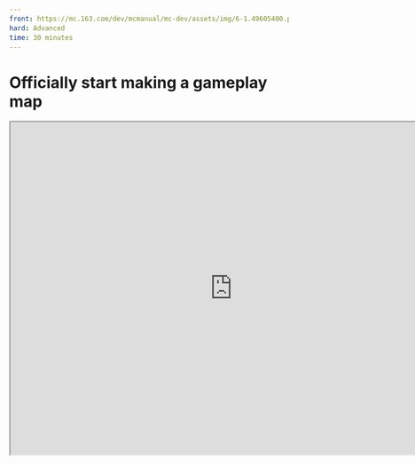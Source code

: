 ```yaml
--- 
front: https://mc.163.com/dev/mcmanual/mc-dev/assets/img/6-1.49605400.png 
hard: Advanced 
time: 30 minutes 
--- 
```

# Officially start making a gameplay map 

<iframe src="https://cc.163.com/act/m/daily/iframeplayer/?id=624585cdb647e504b5299d90" width="800" height="600" allow="fullscreen"/> 

In the previous chapters, we have learned what a gameplay map is, how to make a map scene, how to use commands and command blocks to make simple gameplay functions, how to change the visual effects of the scene by modifying resource packs, and how to add custom content. 

With these skills, we can prepare for actual combat and make a gameplay map from scratch. 

## Map Concept 

Looking at the various classic gameplays of Minecraft, the gameplay that can last for a long time and is always loved by players is the minigame. Even some survival servers have some minigame activities. Among the minigame categories, KitPVP (professional war) is an outstanding gameplay. So in this chapter, we will use the gameplay map to make a professional war minigame. 

The game scene uses the map that has been made in the previous chapter: 

![6-1](./image/6-1.png) 

In terms of gameplay, players can choose a profession in the lobby and obtain professional equipment when entering the battlefield (game scene). Players need to use equipment to fight other players. There are two branches in this gameplay: 

- The game is played in a single round, and players join at the same time: When all players are ready and have chosen their professions, the game starts. There is only one life, and the player who survives to the end wins. 
- The game continues, and players join at will: After players choose their professions, they can enter the game scene by themselves. There is no resurrection limit and no winning condition. 

The former can make the gameplay more specific and competitive; while the latter is more inclined to the refreshing experience of PVP battles. Players can return to the game scene and join the battle as soon as they are resurrected. This time we chose the latter, but the idea of the former will also be explained during the production process. 

## Make a lobby 

Because it is a small game map, we need to build a lobby first. Players will come here to choose their profession and enter the game scene after joining the game or resurrecting after defeat. 

![6-2](./image/6-2.png) 

Use the brush tool of the map editor to select the cylindrical brush, enclose an area, and the block material is similar to the terrain style of the game scene. Place some reused materials (mushrooms, stone piles) in the area, and build a campfire camp at the player's birth point (the amethyst block is used to mark the player's birth position). 

Make 3 NPC models in BlockBench respectively. Here, the model actions of the original villagers are modified, and items are added to distinguish the corresponding professions of the NPC. Use custom entities to display profession information in the lobby. And using entities will be more attractive and vivid than signs or other text guides. 

![6-13](./image/6-13.png) 

After exporting the model and texture separately, switch to the level editor and import them one by one; custom entities do not need too many properties, just place them in the lobby, so these three entities only have: persistent storage (entity will not disappear), physical properties (entity will be affected by gravity), collision box (entity width and height), damage sensor (set the entity not to be attacked). 

![6-12](./image/6-12.png) 

The properties of the three entities are similar, only the models and textures are different. After adding them to the game, place them in the lobby respectively: 

![6-14](./image/6-14.png) 

![6-15](./image/6-15.png) 


## Add gameplay functions 

The three NPCs placed in the lobby correspond to the three professions in the map. When the player approaches the NPC, the profession will be selected and teleported to the game scene. 

Choose an area to store the command block for the production function. Generally, an area that players will not see or discover will be selected, so it is not recommended to place it near the game scene. 

![6-3](./image/6-3.png) 

The scenes are all closed, so I directly choose to place the command block near the lobby, and developers can quickly find it when they refer to it. 

There is a key point to note about the area of the command block. When there is no player near a block, the system will automatically unload the block. If the area of the command block is unloaded, the command block will no longer take effect, so we need to use a command to set the area to a constant loading state so that the block will not be unloaded. 

```Command 
Player manual input: 
/tickingarea add <xyz> <xyz> 
Tip: <xyz> is the coordinate of the constant loading area, usually the lower left corner and upper right corner of the cube area, and the cube area is formed by two coordinates 
The coordinates can be turned on in the game or select a block to see the coordinates of the block in the lower right corner of the map editor 
``` 

### Use command block production function 

First enter a command **Add a new professional scoreboard** to label the player; by modifying the value of the player scoreboard to label the player with a **professional label**, for example: 1 - Heavy armor profession 2 - Arrow profession 3 - Breakthrough profession 0 - No profession selected 

```Command 
Player manual input: 
/scoreboard objectives add role dummy profession 
``` 

Then record the coordinates of the NPC, use the **loop command block** to detect when the player is close to the NPC position to label the player with a profession.

```Commands 
Loop command block: 
/execute @a[x=?,y=?,z=?,r=1] ~ ~ ~ /scoreboard players set @s role 1 
``` 

The execute command can change the command executor and execution location. The target selector selects a player within a certain xyz coordinate range and executes the command with the player. After selecting the player through execute, the target selector can be set to @s to point to yourself. 

Place 3 sequential chain command blocks in a row after the loop command block to give players equipment, teleport to the game scene, and place professional tags. 

![6-4](./image/6-4.png) 

The command block windows 1234 are marked in the order of pointing in the figure. Please note that you must ensure the **pointing of the command block**, otherwise the chain command block will not be executed. 

The target selector parameter **[score]** represents the score of a certain label on the scoreboard used to judge the target. It is an important parameter for judging the profession. The four command blocks in the picture are the most basic conditions for realizing this function. If you want to adjust the equipment of the profession, you can also **continue to add chain command blocks** in the middle to give items. 

![6-6](./image/6-6.png) 

Each command block chain can complete the function of one profession. We will continue to add 2 more to complete the function of selecting a profession and transmitting. The complete command chain of a profession is as follows: 

```Command

Loop command block: execute @a[x=443,y=64,z=355,r=1] ~ ~ ~ /scoreboard players set @s role 1 
Chain command block: give @a[scores={role=1}] iron_leggings 1 
Chain command block: give @a[scores={role=1}] iron_boots 1 
Chain command block: give @a[scores={role=1}] leather_chestplate 1 
Chain command block: give @a[scores={role=1}] stone_sword 1 
Chain command block: give @a[scores={role=1}] bestmap:testItem1 3 
Chain command block: tp @a[scores={role=1}] 352 83 442 
Chain command block: effect @a[scores={role=1}] slow_falling 5 1 
Chain command blocks: scoreboard players set @a[scores={role=1}] role 0 
All the above command blocks point to the next command block 
It should be noted that in the give command, if you give a custom item, you need to write out the namespace and name of the custom item, while the namespace "minecraft" can be omitted for the original item. 

``` 

The coordinate point of the teleported player is set above the game scene, and the slow falling effect is set for the teleported player. 

<img src="./image/6-16.gif" alt="6-16" style="zoom:115%;" /> 

### Add recovery items 

Different professions need different equipment and effects. If the original content cannot meet your ideas, you need to add custom content to expand it. For example, if I want to add a prop to restore health to all professions or a certain profession, then I need to add custom items.

Open the level editor, create a custom item, set basic properties, and add food properties to it (do not replenish satiety, only add healing potion effects). Lower the use time and change the animation to eat. 

![6-5](./image/6-5.png) 

Of course, if you do not add new custom content, you can also change the original potion to something else by modifying the texture pack. 

### Scene interaction function 

Create a custom block and draw a texture, add it to the game, and place several such blocks in the game scene; when the player steps on it, he will get the status effect. 

Use the command block to detect the block under the player's feet, and give the player the potion effect when the block is the set block. This function only requires one command. 

```Command 
execute @a ~ ~ ~ detect ~ ~-1 ~ <namespace:block identifier> 0 /effect @s jump_boost 1 3 
``` 

Add this command to the loop command block that remains open, the effect is as follows: 

<img src="./image/6-9.gif" alt="6-9" style="zoom:115%;" /> 

When the command block is executed, a prompt will appear in the upper left corner. If it is executed in a loop, a large number of prompts will appear instantly. We can also modify the game rules through commands to turn it off: 

```Command 
Turn off the prompt of the command block (change false to true to turn it on): 
/gamerule commandblockoutput false 
/gamerule sendcommandfeedback false 
``` 


> Extensive use of looping command blocks without delay will cause the game to lag. You can adjust the delay of some looping command blocks appropriately without affecting the game, or use redstone signals to change the looping command blocks to redstone control. 

## Continue to improve the map 

So far, our map is **ready to start the game**. In addition to continuing to add new content or gameplay, there are still some **details that need to be polished**. 

### Backpack items 

For example: when a player is defeated, the backpack items will fall in the scene, and other players can still use them after picking them up; or in the case of death without dropping, the player will still keep these items when he returns to the lobby after being defeated. 

**Solutions** There are actually many, just choose any appropriate one, for example: 

- Turn on death without dropping, clear the player's backpack before giving new equipment when choosing a profession. 

- Turn on death without dropping, use command blocks to continuously clear the backpack items of players in the lobby. 

- Turn off death without dropping, use command blocks to continuously clear item drops. 

All three of the above examples have their advantages and disadvantages. This map uses the second one. However, we only need to continuously **clear a few squares of the area around the birth point**, because the player will definitely be resurrected at the rebirth point in the lobby after being defeated, so we only need to clear a small area. If the entire lobby is cleared, it may affect the distribution of equipment when choosing a profession. 

![6-10](./image/6-10.png) 

Record the coordinates (XYZ) of the player's rebirth point, use the clear (clear player backpack items) command, and use the target selector (@a=all players) to clear the player's backpack items within a 6-square range (r=6). You can add a delay to the loop command block appropriately. 

### Game Mode and Difficulty 

The default game mode of the map is survival. At this time, players can arbitrarily **destroy blocks**. Obviously, this is contrary to the gameplay of the map. You can directly change the default game mode of the world to adventure in the menu, so that players cannot destroy it. 

![6-11](./image/6-11.png) 

If you want to make the rules of the map more fixed, you can also use command blocks to continuously modify the game mode of all players. 

And the **game difficulty** also needs to be set specifically. In the simple-hard mode, the player's health recovery speed is normal, but monsters will spawn in the game scene (unless there is sufficient light); if the player's health recovery speed is too fast in the peaceful mode, it is difficult for players to fight against each other, and the game balance between different professions is also different. In fact, you only need to use commands to simply modify the game rules: 

```Command 
Modify the game rule domobspawning to turn off the generation of monsters 
/gamerule domobspawning false 
``` 

### Scene boundary 

In order to prevent players from accidentally leaving the lobby and the game range, add air walls to the lobby and game scene, that is, place barriers or other obstacles at the boundary so that players cannot cross. 

![6-7](./image/6-7.png) 

## Another idea 

If the map is changed to a unified start, and players need to be fully prepared in the lobby before starting, then at least the following changes should be made: 

- Players will not immediately receive equipment and teleport after choosing a profession, but will only be labeled with a profession, and equipment will be distributed uniformly when the game starts 

- Set up victory conditions, detect the surviving players in the game scene after the game starts, and the game ends when only one person is left 


This chapter does not provide methods for this kind of thinking, but leaves it to novice developers to try on their own! 

**Homework: ** Create a complete map from scratch: It requires basic gameplay and functional logic, can be played normally, and all game scenes in the map are in line with the theme. You can create it freely or follow the tutorial! 

